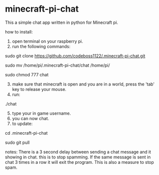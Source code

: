 # minecraft-pi-chat
This a simple chat app written in python for Minecraft pi.

how to install:

1) open terminal on your raspberry pi.
2) run the following commands:

sudo git clone https://github.com/codeboss1122/.minecraft-pi-chat.git

sudo mv /home/pi/.minecraft-pi-chat/chat /home/pi/

sudo chmod 777 chat

3) make sure that minecraft is open and you are in a world, press the 'tab' key to release your mouse.
4) run:

./chat

5) type your in game username.
6) you can now chat.
7) to update:

cd .minecraft-pi-chat

sudo git pull

notes: There is a 3 second delay between sending a chat message and it showing in chat. this is to stop spamming. If the same message is sent in chat 3 times in a row it will exit the program. This is also a measure to stop spam.
